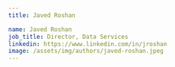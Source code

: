 ```yaml
---
title: Javed Roshan

name: Javed Roshan
job_title: Director, Data Services
linkedin: https://www.linkedin.com/in/jroshan
image: /assets/img/authors/javed-roshan.jpeg
---
```

